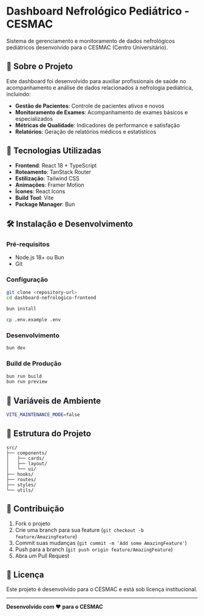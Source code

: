 # Dashboard Nefrológico Pediátrico - CESMAC

Sistema de gerenciamento e monitoramento de dados nefrológicos pediátricos desenvolvido para o CESMAC (Centro Universitário).

## 🏥 Sobre o Projeto

Este dashboard foi desenvolvido para auxiliar profissionais de saúde no acompanhamento e análise de dados relacionados à nefrologia pediátrica, incluindo:

- **Gestão de Pacientes**: Controle de pacientes ativos e novos
- **Monitoramento de Exames**: Acompanhamento de exames básicos e especializados
- **Métricas de Qualidade**: Indicadores de performance e satisfação
- **Relatórios**: Geração de relatórios médicos e estatísticos

## 🚀 Tecnologias Utilizadas

- **Frontend**: React 18 + TypeScript
- **Roteamento**: TanStack Router
- **Estilização**: Tailwind CSS
- **Animações**: Framer Motion
- **Ícones**: React Icons
- **Build Tool**: Vite
- **Package Manager**: Bun

## 🛠️ Instalação e Desenvolvimento

### Pré-requisitos

- Node.js 18+ ou Bun
- Git

### Configuração

```bash
git clone <repository-url>
cd dashboard-nefrologico-frontend

bun install

cp .env.example .env
```

### Desenvolvimento

```bash
bun dev
```

### Build de Produção

```bash
bun run build
bun run preview
```

## 🔧 Variáveis de Ambiente

```bash
VITE_MAINTENANCE_MODE=false
```

## 📁 Estrutura do Projeto

```
src/
├── components/
│   ├── cards/
│   ├── layout/
│   └── ui/
├── hooks/
├── routes/
├── styles/
└── utils/
```

## 🤝 Contribuição

1. Fork o projeto
2. Crie uma branch para sua feature (`git checkout -b feature/AmazingFeature`)
3. Commit suas mudanças (`git commit -m 'Add some AmazingFeature'`)
4. Push para a branch (`git push origin feature/AmazingFeature`)
5. Abra um Pull Request

## 📄 Licença

Este projeto é desenvolvido para o CESMAC e está sob licença institucional.

---

**Desenvolvido com ❤️ para o CESMAC**
